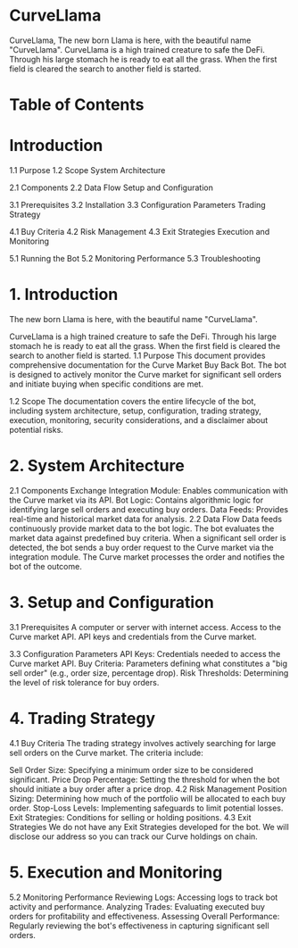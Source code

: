 # CurveLlama
CurveLlama, The new born Llama is here, with the beautiful name "CurveLlama".  CurveLlama is a high trained creature to safe the DeFi. Through his large stomach he is ready to eat all the grass. When the first field is cleared the search to another field is started.

# Table of Contents
# Introduction

1.1 Purpose
1.2 Scope
System Architecture

2.1 Components
2.2 Data Flow
Setup and Configuration

3.1 Prerequisites
3.2 Installation
3.3 Configuration Parameters
Trading Strategy

4.1 Buy Criteria
4.2 Risk Management
4.3 Exit Strategies
Execution and Monitoring

5.1 Running the Bot
5.2 Monitoring Performance
5.3 Troubleshooting

# 1. Introduction
  The new born Llama is here, with the beautiful name "CurveLlama".

CurveLlama is a high trained creature to safe the DeFi. Through his large stomach he is ready to eat all the grass. When the first field is cleared the search to another field is started.
1.1 Purpose
This document provides comprehensive documentation for the Curve Market Buy Back Bot. The bot is designed to actively monitor the Curve market for significant sell orders and initiate buying when specific conditions are met.

1.2 Scope
The documentation covers the entire lifecycle of the bot, including system architecture, setup, configuration, trading strategy, execution, monitoring, security considerations, and a disclaimer about potential risks.

# 2. System Architecture
2.1 Components
Exchange Integration Module: Enables communication with the Curve market via its API.
Bot Logic: Contains algorithmic logic for identifying large sell orders and executing buy orders.
Data Feeds: Provides real-time and historical market data for analysis.
2.2 Data Flow
Data feeds continuously provide market data to the bot logic.
The bot evaluates the market data against predefined buy criteria.
When a significant sell order is detected, the bot sends a buy order request to the Curve market via the integration module.
The Curve market processes the order and notifies the bot of the outcome.
# 3. Setup and Configuration
3.1 Prerequisites
A computer or server with internet access.
Access to the Curve market API.
API keys and credentials from the Curve market.


3.3 Configuration Parameters
API Keys: Credentials needed to access the Curve market API.
Buy Criteria: Parameters defining what constitutes a "big sell order" (e.g., order size, percentage drop).
Risk Thresholds: Determining the level of risk tolerance for buy orders.
# 4. Trading Strategy
4.1 Buy Criteria
The trading strategy involves actively searching for large sell orders on the Curve market. The criteria include:

Sell Order Size: Specifying a minimum order size to be considered significant.
Price Drop Percentage: Setting the threshold for when the bot should initiate a buy order after a price drop.
4.2 Risk Management
Position Sizing: Determining how much of the portfolio will be allocated to each buy order.
Stop-Loss Levels: Implementing safeguards to limit potential losses.
Exit Strategies: Conditions for selling or holding positions.
4.3 Exit Strategies
We do not have any Exit Strategies developed for the bot. We will disclose our address so you can track our Curve holdings on chain.

# 5. Execution and Monitoring

5.2 Monitoring Performance
Reviewing Logs: Accessing logs to track bot activity and performance.
Analyzing Trades: Evaluating executed buy orders for profitability and effectiveness.
Assessing Overall Performance: Regularly reviewing the bot's effectiveness in capturing significant sell orders.
